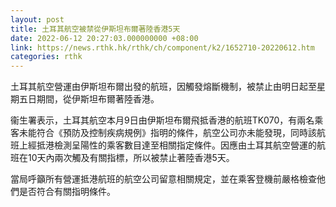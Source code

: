 ```yaml
---
layout: post
title: 土耳其航空被禁從伊斯坦布爾著陸香港5天
date: 2022-06-12 20:27:03.000000000 +08:00
link: https://news.rthk.hk/rthk/ch/component/k2/1652710-20220612.htm
categories: rthk
---
```


土耳其航空營運由伊斯坦布爾出發的航班，因觸發熔斷機制，被禁止由明日起至星期五日期間，從伊斯坦布爾著陸香港。

衞生署表示，土耳其航空本月9日由伊斯坦布爾飛抵香港的航班TK070，有兩名乘客未能符合《預防及控制疾病規例》指明的條件，航空公司亦未能發現，同時該航班上經抵港檢測呈陽性的乘客數目達至相關指定條件。因應由土耳其航空營運的航班在10天內兩次觸及有關指標，所以被禁止著陸香港5天。

當局呼籲所有營運抵港航班的航空公司留意相關規定，並在乘客登機前嚴格檢查他們是否符合有關指明條件。
